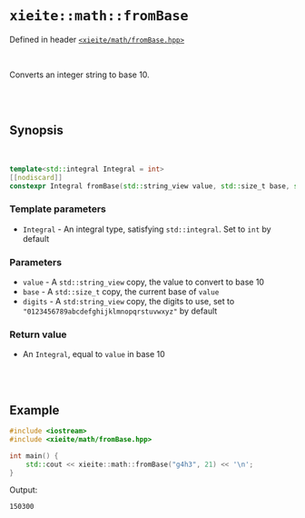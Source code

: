 # `xieite::math::fromBase`
Defined in header [`<xieite/math/fromBase.hpp>`](https://github.com/Eczbek/xieite/tree/main/include/xieite/math/fromBase.hpp)

<br/>

Converts an integer string to base 10.

<br/><br/>

## Synopsis

<br/>

```cpp
template<std::integral Integral = int>
[[nodiscard]]
constexpr Integral fromBase(std::string_view value, std::size_t base, std::string_view digits = "0123456789abcdefghijklmnopqrstuvwxyz") noexcept;
```
### Template parameters
- `Integral` - An integral type, satisfying `std::integral`. Set to `int` by default
### Parameters
- `value` - A `std::string_view` copy, the value to convert to base 10
- `base` - A `std::size_t` copy, the current base of `value`
- `digits` - A `std:string_view` copy, the digits to use, set to `"0123456789abcdefghijklmnopqrstuvwxyz"` by default
### Return value
- An `Integral`, equal to `value` in base 10

<br/><br/>

## Example
```cpp
#include <iostream>
#include <xieite/math/fromBase.hpp>

int main() {
	std::cout << xieite::math::fromBase("g4h3", 21) << '\n';
}
```
Output:
```
150300
```
